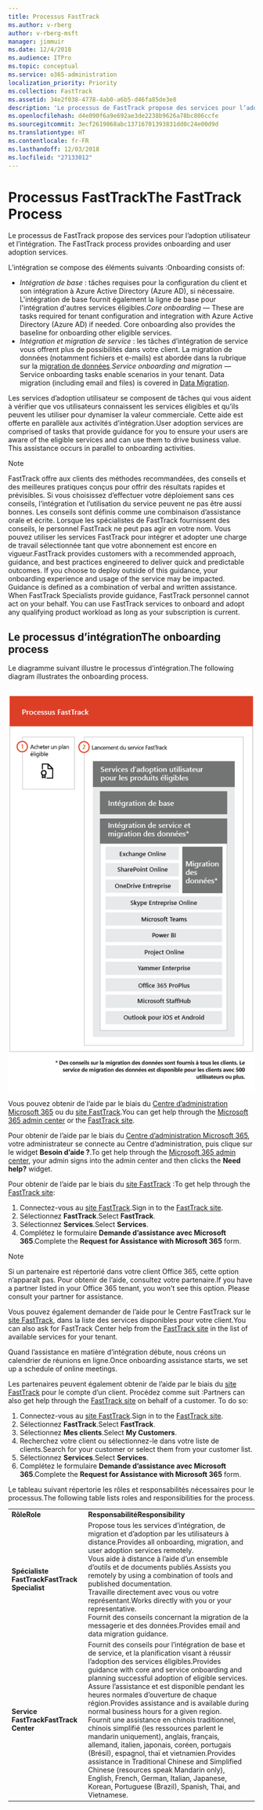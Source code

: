```yaml
---
title: Processus FastTrack
ms.author: v-rberg
author: v-rberg-msft
manager: jimmuir
ms.date: 12/4/2018
ms.audience: ITPro
ms.topic: conceptual
ms.service: o365-administration
localization_priority: Priority
ms.collection: FastTrack
ms.assetid: 34e2f038-4778-4ab0-a6b5-d46fa85de3e8
description: 'Le processus de FastTrack propose des services pour l’adoption utilisateur et l’intégration. '
ms.openlocfilehash: d4e090f6a9e692ae3de2238b9626a78bc806ccfe
ms.sourcegitcommit: 3ecf2619868abc13716701393831dd0c24e00d9d
ms.translationtype: HT
ms.contentlocale: fr-FR
ms.lasthandoff: 12/03/2018
ms.locfileid: "27133012"
---
```

# <a name="the-fasttrack-process"></a><span data-ttu-id="b70d1-103">Processus FastTrack</span><span class="sxs-lookup"><span data-stu-id="b70d1-103">The FastTrack Process</span></span>

<span data-ttu-id="b70d1-104">Le processus de FastTrack propose des services pour l’adoption utilisateur et l’intégration. </span><span class="sxs-lookup"><span data-stu-id="b70d1-104">The FastTrack process provides onboarding and user adoption services.</span></span> 
  
<span data-ttu-id="b70d1-105">L’intégration se compose des éléments suivants :</span><span class="sxs-lookup"><span data-stu-id="b70d1-105">Onboarding consists of:</span></span>
  
- <span data-ttu-id="b70d1-p101">*Intégration de base* : tâches requises pour la configuration du client et son intégration à Azure Active Directory (Azure AD), si nécessaire. L'intégration de base fournit également la ligne de base pour l'intégration d'autres services éligibles.</span><span class="sxs-lookup"><span data-stu-id="b70d1-p101">*Core onboarding* — These are tasks required for tenant configuration and integration with Azure Active Directory (Azure AD) if needed. Core onboarding also provides the baseline for onboarding other eligible services.</span></span> 
- <span data-ttu-id="b70d1-p102">*Intégration et migration de service* : les tâches d’intégration de service vous offrent plus de possibilités dans votre client. La migration de données (notamment fichiers et e-mails) est abordée dans la rubrique sur la [migration de données](O365-data-migration.md).</span><span class="sxs-lookup"><span data-stu-id="b70d1-p102">*Service onboarding and migration* — Service onboarding tasks enable scenarios in your tenant. Data migration (including email and files) is covered in [Data Migration](O365-data-migration.md).</span></span> 
    
<span data-ttu-id="b70d1-p103">Les services d’adoption utilisateur se composent de tâches qui vous aident à vérifier que vos utilisateurs connaissent les services éligibles et qu’ils peuvent les utiliser pour dynamiser la valeur commerciale. Cette aide est offerte en parallèle aux activités d’intégration.</span><span class="sxs-lookup"><span data-stu-id="b70d1-p103">User adoption services are comprised of tasks that provide guidance for you to ensure your users are aware of the eligible services and can use them to drive business value. This assistance occurs in parallel to onboarding activities.</span></span>
  
> [!NOTE]
> <span data-ttu-id="b70d1-p104">FastTrack offre aux clients des méthodes recommandées, des conseils et des meilleures pratiques conçus pour offrir des résultats rapides et prévisibles. Si vous choisissez d’effectuer votre déploiement sans ces conseils, l’intégration et l’utilisation du service peuvent ne pas être aussi bonnes. Les conseils sont définis comme une combinaison d’assistance orale et écrite. Lorsque les spécialistes de FastTrack fournissent des conseils, le personnel FastTrack ne peut pas agir en votre nom. Vous pouvez utiliser les services FastTrack pour intégrer et adopter une charge de travail sélectionnée tant que votre abonnement est encore en vigueur.</span><span class="sxs-lookup"><span data-stu-id="b70d1-p104">FastTrack provides customers with a recommended approach, guidance, and best practices engineered to deliver quick and predictable outcomes. If you choose to deploy outside of this guidance, your onboarding experience and usage of the service may be impacted. Guidance is defined as a combination of verbal and written assistance. When FastTrack Specialists provide guidance, FastTrack personnel cannot act on your behalf. You can use FastTrack services to onboard and adopt any qualifying product workload as long as your subscription is current.</span></span> 
  
## <a name="the-onboarding-process"></a><span data-ttu-id="b70d1-117">Le processus d’intégration</span><span class="sxs-lookup"><span data-stu-id="b70d1-117">The onboarding process</span></span>

<span data-ttu-id="b70d1-118">Le diagramme suivant illustre le processus d’intégration.</span><span class="sxs-lookup"><span data-stu-id="b70d1-118">The following diagram illustrates the onboarding process.</span></span>
  
![Chronologie pour l’utilisation du service d’intégration](media/O365-Onboarding-Timeline.png)
  
<span data-ttu-id="b70d1-120">Vous pouvez obtenir de l’aide par le biais du [Centre d’administration Microsoft 365](https://go.microsoft.com/fwlink/?linkid=2032704) ou du [site FastTrack](https://go.microsoft.com/fwlink/?linkid=780698).</span><span class="sxs-lookup"><span data-stu-id="b70d1-120">You can get help through the [Microsoft 365 admin center](https://go.microsoft.com/fwlink/?linkid=2032704) or the [FastTrack site](https://go.microsoft.com/fwlink/?linkid=780698).</span></span> 

<span data-ttu-id="b70d1-121">Pour obtenir de l’aide par le biais du [Centre d’administration Microsoft 365](https://go.microsoft.com/fwlink/?linkid=2032704), votre administrateur se connecte au Centre d’administration, puis clique sur le widget **Besoin d’aide ?**.</span><span class="sxs-lookup"><span data-stu-id="b70d1-121">To get help through the [Microsoft 365 admin center](https://go.microsoft.com/fwlink/?linkid=2032704), your admin signs into the admin center and then clicks the **Need help?** widget.</span></span> 

<span data-ttu-id="b70d1-122">Pour obtenir de l’aide par le biais du [site FastTrack](https://go.microsoft.com/fwlink/?linkid=780698) :</span><span class="sxs-lookup"><span data-stu-id="b70d1-122">To get help through the [FastTrack site](https://go.microsoft.com/fwlink/?linkid=780698):</span></span> 
1.  <span data-ttu-id="b70d1-123">Connectez-vous au [site FastTrack](https://go.microsoft.com/fwlink/?linkid=780698).</span><span class="sxs-lookup"><span data-stu-id="b70d1-123">Sign in to the [FastTrack site](https://go.microsoft.com/fwlink/?linkid=780698).</span></span> 
2.  <span data-ttu-id="b70d1-124">Sélectionnez **FastTrack**.</span><span class="sxs-lookup"><span data-stu-id="b70d1-124">Select **FastTrack**.</span></span>
3.  <span data-ttu-id="b70d1-125">Sélectionnez **Services**.</span><span class="sxs-lookup"><span data-stu-id="b70d1-125">Select **Services**.</span></span>
4.  <span data-ttu-id="b70d1-126">Complétez le formulaire **Demande d’assistance avec Microsoft 365**.</span><span class="sxs-lookup"><span data-stu-id="b70d1-126">Complete the **Request for Assistance with Microsoft 365** form.</span></span> 
> [!NOTE]
>  <span data-ttu-id="b70d1-p105">Si un partenaire est répertorié dans votre client Office 365, cette option n’apparaît pas. Pour obtenir de l’aide, consultez votre partenaire.</span><span class="sxs-lookup"><span data-stu-id="b70d1-p105">If you have a partner listed in your Office 365 tenant, you won't see this option. Please consult your partner for assistance.</span></span> 
  
 <span data-ttu-id="b70d1-129">Vous pouvez également demander de l’aide pour le Centre FastTrack sur le [site FastTrack](https://go.microsoft.com/fwlink/?linkid=780698), dans la liste des services disponibles pour votre client.</span><span class="sxs-lookup"><span data-stu-id="b70d1-129">You can also ask for FastTrack Center help from the [FastTrack site](https://go.microsoft.com/fwlink/?linkid=780698) in the list of available services for your tenant.</span></span> 
    
 <span data-ttu-id="b70d1-130">Quand l’assistance en matière d’intégration débute, nous créons un calendrier de réunions en ligne.</span><span class="sxs-lookup"><span data-stu-id="b70d1-130">Once onboarding assistance starts, we set up a schedule of online meetings.</span></span>
    
<span data-ttu-id="b70d1-p106">Les partenaires peuvent également obtenir de l’aide par le biais du [site FastTrack](https://go.microsoft.com/fwlink/?linkid=780698) pour le compte d’un client. Procédez comme suit :</span><span class="sxs-lookup"><span data-stu-id="b70d1-p106">Partners can also get help through the [FastTrack site](https://go.microsoft.com/fwlink/?linkid=780698) on behalf of a customer. To do so:</span></span>
1.  <span data-ttu-id="b70d1-133">Connectez-vous au [site FastTrack](https://go.microsoft.com/fwlink/?linkid=780698).</span><span class="sxs-lookup"><span data-stu-id="b70d1-133">Sign in to the [FastTrack site](https://go.microsoft.com/fwlink/?linkid=780698).</span></span> 
2.  <span data-ttu-id="b70d1-134">Sélectionnez **FastTrack**.</span><span class="sxs-lookup"><span data-stu-id="b70d1-134">Select **FastTrack**.</span></span>
3.  <span data-ttu-id="b70d1-135">Sélectionnez **Mes clients**.</span><span class="sxs-lookup"><span data-stu-id="b70d1-135">Select **My Customers**.</span></span>
4.  <span data-ttu-id="b70d1-136">Recherchez votre client ou sélectionnez-le dans votre liste de clients.</span><span class="sxs-lookup"><span data-stu-id="b70d1-136">Search for your customer or select them from your customer list.</span></span>
5.  <span data-ttu-id="b70d1-137">Sélectionnez **Services**.</span><span class="sxs-lookup"><span data-stu-id="b70d1-137">Select **Services**.</span></span>
6.  <span data-ttu-id="b70d1-138">Complétez le formulaire **Demande d’assistance avec Microsoft 365**.</span><span class="sxs-lookup"><span data-stu-id="b70d1-138">Complete the **Request for Assistance with Microsoft 365** form.</span></span> 

<span data-ttu-id="b70d1-139">Le tableau suivant répertorie les rôles et responsabilités nécessaires pour le processus.</span><span class="sxs-lookup"><span data-stu-id="b70d1-139">The following table lists roles and responsibilities for the process.</span></span>
    
|||
|:-----|:-----|
|<span data-ttu-id="b70d1-140">**Rôle**</span><span class="sxs-lookup"><span data-stu-id="b70d1-140">**Role**</span></span> <br/> |<span data-ttu-id="b70d1-141">**Responsabilité**</span><span class="sxs-lookup"><span data-stu-id="b70d1-141">**Responsibility**</span></span> <br/> |
|<span data-ttu-id="b70d1-142">**Spécialiste FastTrack**</span><span class="sxs-lookup"><span data-stu-id="b70d1-142">**FastTrack Specialist**</span></span> <br/> |<span data-ttu-id="b70d1-143">Propose tous les services d’intégration, de migration et d’adoption par les utilisateurs à distance.</span><span class="sxs-lookup"><span data-stu-id="b70d1-143">Provides all onboarding, migration, and user adoption services remotely.</span></span>  <br/> <span data-ttu-id="b70d1-144">Vous aide à distance à l’aide d’un ensemble d’outils et de documents publiés.</span><span class="sxs-lookup"><span data-stu-id="b70d1-144">Assists you remotely by using a combination of tools and published documentation.</span></span> <br/> <span data-ttu-id="b70d1-145">Travaille directement avec vous ou votre représentant.</span><span class="sxs-lookup"><span data-stu-id="b70d1-145">Works directly with you or your representative.</span></span> <br/> <span data-ttu-id="b70d1-146">Fournit des conseils concernant la migration de la messagerie et des données.</span><span class="sxs-lookup"><span data-stu-id="b70d1-146">Provides email and data migration guidance.</span></span>|
|<span data-ttu-id="b70d1-147">**Service FastTrack**</span><span class="sxs-lookup"><span data-stu-id="b70d1-147">**FastTrack Center**</span></span>  <br/> |<span data-ttu-id="b70d1-148">Fournit des conseils pour l’intégration de base et de service, et la planification visant à réussir l’adoption des services éligibles.</span><span class="sxs-lookup"><span data-stu-id="b70d1-148">Provides guidance with core and service onboarding and planning successful adoption of eligible services.</span></span>  <br/> <span data-ttu-id="b70d1-149">Assure l’assistance et est disponible pendant les heures normales d’ouverture de chaque région.</span><span class="sxs-lookup"><span data-stu-id="b70d1-149">Provides assistance and is available during normal business hours for a given region.</span></span> <br/> <span data-ttu-id="b70d1-150">Fournit une assistance en chinois traditionnel, chinois simplifié (les ressources parlent le mandarin uniquement), anglais, français, allemand, italien, japonais, coréen, portugais (Brésil), espagnol, thaï et vietnamien.</span><span class="sxs-lookup"><span data-stu-id="b70d1-150">Provides assistance in Traditional Chinese and Simplified Chinese (resources speak Mandarin only), English, French, German, Italian, Japanese, Korean, Portuguese (Brazil), Spanish, Thai, and Vietnamese.</span></span>|


  

